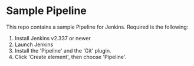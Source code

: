 Sample Pipeline
===============

This repo contains a sample Pipeline for Jenkins. Required is the following:

1. Install Jenkins v2.337 or newer
2. Launch Jenkins
3. Install the 'Pipeline' and the 'Git' plugin.
4. Click 'Create element', then choose 'Pipeline'.
